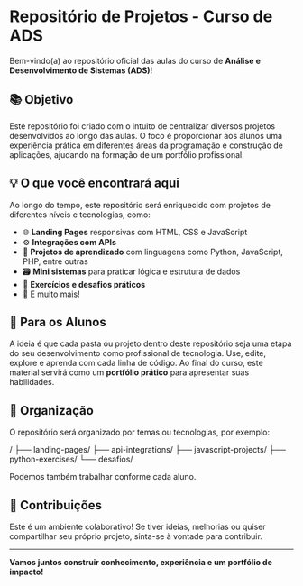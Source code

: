 # Repositório de Projetos - Curso de ADS

Bem-vindo(a) ao repositório oficial das aulas do curso de **Análise e Desenvolvimento de Sistemas (ADS)**!

## 📚 Objetivo

Este repositório foi criado com o intuito de centralizar diversos projetos desenvolvidos ao longo das aulas. O foco é proporcionar aos alunos uma experiência prática em diferentes áreas da programação e construção de aplicações, ajudando na formação de um portfólio profissional.

## 💡 O que você encontrará aqui

Ao longo do tempo, este repositório será enriquecido com projetos de diferentes níveis e tecnologias, como:

- 🌐 **Landing Pages** responsivas com HTML, CSS e JavaScript  
- ⚙️ **Integrações com APIs**  
- 🧠 **Projetos de aprendizado** com linguagens como Python, JavaScript, PHP, entre outras  
- 🗃️ **Mini sistemas** para praticar lógica e estrutura de dados  
- 🧩 **Exercícios e desafios práticos**  
- 🚀 E muito mais!

## 🎯 Para os Alunos

A ideia é que cada pasta ou projeto dentro deste repositório seja uma etapa do seu desenvolvimento como profissional de tecnologia. Use, edite, explore e aprenda com cada linha de código. Ao final do curso, este material servirá como um **portfólio prático** para apresentar suas habilidades.

## 📂 Organização

O repositório será organizado por temas ou tecnologias, por exemplo:

/ ├── landing-pages/ 
  ├── api-integrations/ 
  ├── javascript-projects/ 
  ├── python-exercises/ 
  └── desafios/

Podemos também trabalhar conforme cada aluno.


## 🤝 Contribuições

Este é um ambiente colaborativo! Se tiver ideias, melhorias ou quiser compartilhar seu próprio projeto, sinta-se à vontade para contribuir.

---

**Vamos juntos construir conhecimento, experiência e um portfólio de impacto!**
